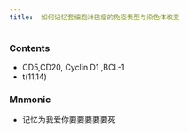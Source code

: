 ```yaml
---
title:  如何记忆套细胞淋巴瘤的免疫表型与染色体改变
--- 
```


### Contents
- CD5,CD20, Cyclin D1 ,BCL-1
- t(11,14)

### Mnmonic
- 记忆为我爱你要要要要要死
